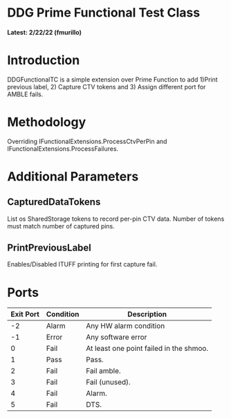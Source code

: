 ﻿# DDG Prime Functional Test Class  
#### Latest: 2/22/22 (fmurillo)  

# Introduction
DDGFunctionalTC is a simple extension over Prime Function to add 1)Print previous label, 2) Capture CTV tokens and 3) Assign different port for AMBLE fails.
# Methodology
Overriding IFunctionalExtensions.ProcessCtvPerPin and IFunctionalExtensions.ProcessFailures.

# Additional Parameters
## CapturedDataTokens
List os SharedStorage tokens to record per-pin CTV data. Number of tokens must match number of captured pins.
## PrintPreviousLabel
Enables/Disabled ITUFF printing for first capture fail.
# Ports
| Exit Port       | Condition   | Description |   
| -----------     | ----------- | ----------- |    
| -2  | Alarm | Any HW alarm condition |    
| -1  | Error | Any software error |   
| 0   | Fail  | At least one point failed in the shmoo. |   
| 1   | Pass  | Pass. |   
| 2   | Fail  | Fail amble. |   
| 3   | Fail  | Fail (unused). |
| 4   | Fail  | Alarm. |   
| 5   | Fail  | DTS. |   

